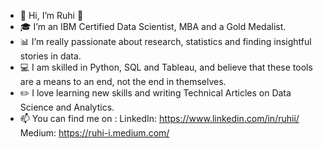 - 👋 Hi, I’m Ruhi :woman:
- :mortar_board: I’m an IBM Certified Data Scientist, MBA and a Gold Medalist.
- :bar_chart: I’m really passionate about research, statistics and finding insightful stories in data. 
- :computer: I am skilled in Python, SQL and Tableau, and believe that these tools are a means to an end, not the end in themselves.
- :pencil2: I love learning new skills and writing Technical Articles on Data Science and Analytics.
- 📫 You can find me on :
      LinkedIn: https://www.linkedin.com/in/ruhii/
      Medium: https://ruhi-i.medium.com/

<!---
ruhi-i/ruhi-i is a ✨ special ✨ repository because its `README.md` (this file) appears on your GitHub profile.
You can click the Preview link to take a look at your changes.
--->
